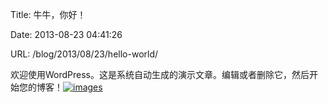 Title: 牛牛，你好！

Date: 2013-08-23 04:41:26

URL: /blog/2013/08/23/hello-world/

欢迎使用WordPress。这是系统自动生成的演示文章。编辑或者删除它，然后开始您的博客！[![images](http://www.maiqingcheng.com/wp-content/uploads/2013/08/images.jpg)](http://www.maiqingcheng.com/wp-content/uploads/2013/08/images.jpg)